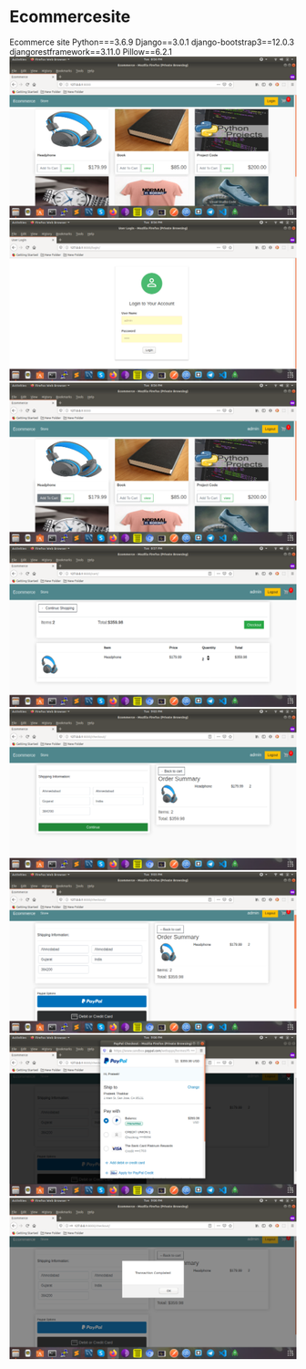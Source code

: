 # Ecommercesite
Ecommerce site
Python===3.6.9 
Django==3.0.1
django-bootstrap3==12.0.3
djangorestframework==3.11.0
Pillow==6.2.1
<img src="screenshots/img1.png">
<img src="screenshots/img2.png">
<img src="screenshots/img3.png">
<img src="screenshots/img4.png">
<img src="screenshots/img5.png">
<img src="screenshots/img6.png">
<img src="screenshots/img7.png">
<img src="screenshots/img8.png">

